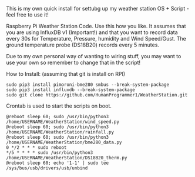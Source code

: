 This is my own quick install for settubg up my weather station OS + Script - feel free to use it!

Raspberry Pi Weather Station Code. Use this how you like. It assumes that you are using InfluxDB v1 (Important!) and that you want to record data every 30s for Temperature, Pressure, humidity and Wind Speed/Gust. The ground temperature probe (DS18B20) records every 5 minutes. 

Due to my own personal way of wanting to wiring stuff, you may want to use your own so remember to change that in the script!

How to Install: (assuming that git is install on RPI)
```
sudo pip3 install pimoroni-bme280 smbus --break-system-package
sudo pip3 install influxdb --break-system-package
sudo git clone https://github.com/HumanProgrammer1/WeatherStation.git
```
Crontab is used to start the scripts on boot. 
```
@reboot sleep 60; sudo /usr/bin/python3 /home/USERNAME/WeatherStation/wind_speed.py
@reboot sleep 60; sudo /usr/bin/python3 /home/USERNAME/WeatherStation/rainfall.py
@reboot sleep 60; sudo /usr/bin/python3 /home/USERNAME/WeatherStation/bme280_data.py
0 */2 * * * sudo reboot
*/5 * * * * sudo /usr/bin/python3 /home/USERNAME/WeatherStation/DS18B20_therm.py
@reboot sleep 60; echo '1-1' | sudo tee /sys/bus/usb/drivers/usb/unbind
```
